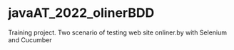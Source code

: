 # javaAT_2022_olinerBDD
Training project. Two scenario of testing web site onliner.by with Selenium and Cucumber
